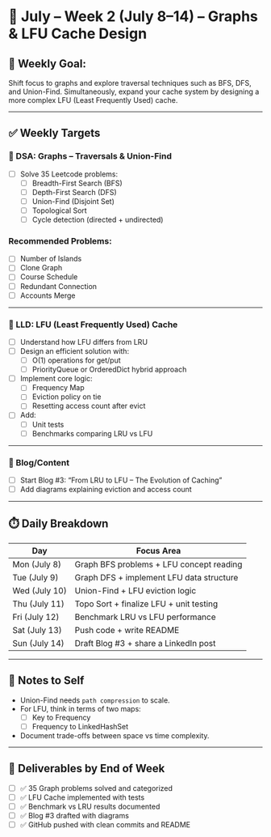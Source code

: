 # 📅 July – Week 2 (July 8–14) – Graphs & LFU Cache Design

## 🎯 Weekly Goal:
Shift focus to graphs and explore traversal techniques such as BFS, DFS, and Union-Find. Simultaneously, expand your cache system by designing a more complex LFU (Least Frequently Used) cache.

---

## ✅ Weekly Targets

### 🔹 DSA: Graphs – Traversals & Union-Find

- [ ] Solve 35 Leetcode problems:
  - [ ] Breadth-First Search (BFS)
  - [ ] Depth-First Search (DFS)
  - [ ] Union-Find (Disjoint Set)
  - [ ] Topological Sort
  - [ ] Cycle detection (directed + undirected)

### Recommended Problems:
- [ ] Number of Islands
- [ ] Clone Graph
- [ ] Course Schedule
- [ ] Redundant Connection
- [ ] Accounts Merge

---

### 🔹 LLD: LFU (Least Frequently Used) Cache

- [ ] Understand how LFU differs from LRU
- [ ] Design an efficient solution with:
  - [ ] O(1) operations for get/put
  - [ ] PriorityQueue or OrderedDict hybrid approach
- [ ] Implement core logic:
  - [ ] Frequency Map
  - [ ] Eviction policy on tie
  - [ ] Resetting access count after evict

- [ ] Add:
  - [ ] Unit tests
  - [ ] Benchmarks comparing LRU vs LFU

---

### 🔹 Blog/Content

- [ ] Start Blog #3: “From LRU to LFU – The Evolution of Caching”
- [ ] Add diagrams explaining eviction and access count

---

## ⏱️ Daily Breakdown

| Day       | Focus Area                                    |
|-----------|-----------------------------------------------|
| Mon (July 8)   | Graph BFS problems + LFU concept reading       |
| Tue (July 9)   | Graph DFS + implement LFU data structure       |
| Wed (July 10)  | Union-Find + LFU eviction logic                |
| Thu (July 11)  | Topo Sort + finalize LFU + unit testing        |
| Fri (July 12)  | Benchmark LRU vs LFU performance               |
| Sat (July 13)  | Push code + write README                      |
| Sun (July 14)  | Draft Blog #3 + share a LinkedIn post         |

---

## 🧠 Notes to Self

- Union-Find needs `path compression` to scale.
- For LFU, think in terms of two maps:
  - [ ] Key to Frequency
  - [ ] Frequency to LinkedHashSet
- Document trade-offs between space vs time complexity.

---

## 📌 Deliverables by End of Week

- [ ] ✅ 35 Graph problems solved and categorized
- [ ] ✅ LFU Cache implemented with tests
- [ ] ✅ Benchmark vs LRU results documented
- [ ] ✅ Blog #3 drafted with diagrams
- [ ] ✅ GitHub pushed with clean commits and README
